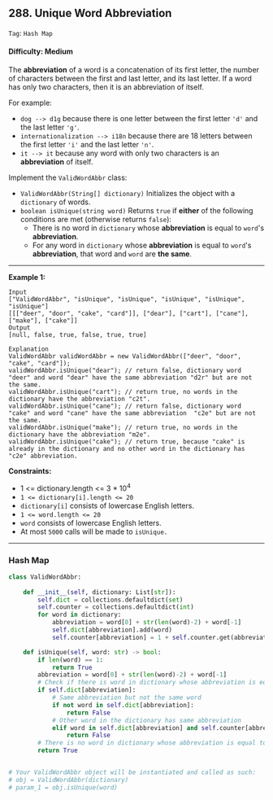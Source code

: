 ## 288. Unique Word Abbreviation

```Tag```: ```Hash Map```

#### Difficulty: Medium

The __abbreviation__ of a word is a concatenation of its first letter, the number of characters between the first and last letter, and its last letter. If a word has only two characters, then it is an abbreviation of itself.

For example:

- ```dog --> d1g``` because there is one letter between the first letter ```'d'``` and the last letter ```'g'```.
- ```internationalization --> i18n``` because there are 18 letters between the first letter ```'i'``` and the last letter ```'n'```.
- ```it --> it``` because any word with only two characters is an __abbreviation__ of itself.

Implement the ```ValidWordAbbr``` class:

- ```ValidWordAbbr(String[] dictionary)``` Initializes the object with a ```dictionary``` of words.
- ```boolean isUnique(string word)``` Returns ```true``` if __either__ of the following conditions are met (otherwise returns ```false```):
  - There is no word in ```dictionary``` whose __abbreviation__ is equal to ```word```'s __abbreviation__.
  - For any word in ```dictionary``` whose __abbreviation__ is equal to ```word```'s __abbreviation__, that word and ```word``` are __the same__.
 
---

__Example 1:__
```
Input
["ValidWordAbbr", "isUnique", "isUnique", "isUnique", "isUnique", "isUnique"]
[[["deer", "door", "cake", "card"]], ["dear"], ["cart"], ["cane"], ["make"], ["cake"]]
Output
[null, false, true, false, true, true]

Explanation
ValidWordAbbr validWordAbbr = new ValidWordAbbr(["deer", "door", "cake", "card"]);
validWordAbbr.isUnique("dear"); // return false, dictionary word "deer" and word "dear" have the same abbreviation "d2r" but are not the same.
validWordAbbr.isUnique("cart"); // return true, no words in the dictionary have the abbreviation "c2t".
validWordAbbr.isUnique("cane"); // return false, dictionary word "cake" and word "cane" have the same abbreviation  "c2e" but are not the same.
validWordAbbr.isUnique("make"); // return true, no words in the dictionary have the abbreviation "m2e".
validWordAbbr.isUnique("cake"); // return true, because "cake" is already in the dictionary and no other word in the dictionary has "c2e" abbreviation.
```

__Constraints:__

- 1 <= dictionary.length <= 3 * 10<sup>4</sup>
- ```1 <= dictionary[i].length <= 20```
- ```dictionary[i]``` consists of lowercase English letters.
- ```1 <= word.length <= 20```
- ```word``` consists of lowercase English letters.
- At most ```5000``` calls will be made to ```isUnique.```

---

### Hash Map

```Python
class ValidWordAbbr:
    
    def __init__(self, dictionary: List[str]):
        self.dict = collections.defaultdict(set)
        self.counter = collections.defaultdict(int)
        for word in dictionary:
            abbreviation = word[0] + str(len(word)-2) + word[-1]
            self.dict[abbreviation].add(word)
            self.counter[abbreviation] = 1 + self.counter.get(abbreviation, 0)

    def isUnique(self, word: str) -> bool:
        if len(word) == 1:
            return True
        abbreviation = word[0] + str(len(word)-2) + word[-1]
        # Check if there is word in dictionary whose abbreviation is equal to word's abbreviation
        if self.dict[abbreviation]:
            # Same abbreviation but not the same word
            if not word in self.dict[abbreviation]:
                return False
            # Other word in the dictionary has same abbreviation
            elif word in self.dict[abbreviation] and self.counter[abbreviation] != 1:
                return False
        # There is no word in dictionary whose abbreviation is equal to word's abbreviation
        return True


# Your ValidWordAbbr object will be instantiated and called as such:
# obj = ValidWordAbbr(dictionary)
# param_1 = obj.isUnique(word)
```
